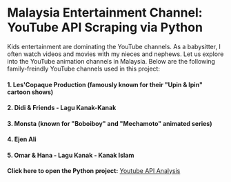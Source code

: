 # Malaysia Entertainment Channel: YouTube API Scraping via Python

Kids entertainment are dominating the YouTube channels. As a babysitter, I often watch videos and movies with my nieces and nephews. Let us explore into the YouTube animation channels in Malaysia. Below are the following family-freindly YouTube channels used in this project:

#### 1. Les'Copaque Production (famously known for their "Upin & Ipin" cartoon shows)
#### 2. Didi & Friends - Lagu Kanak-Kanak
#### 3. Monsta (known for "Boboiboy" and "Mechamoto" animated series)
#### 4. Ejen Ali
#### 5. Omar & Hana - Lagu Kanak - Kanak Islam

**Click here to open the Python project:** [Youtube API Analysis](https://github.com/NazmanNasr/Youtube-API-Python/blob/main/youtube-api.ipynb/)
